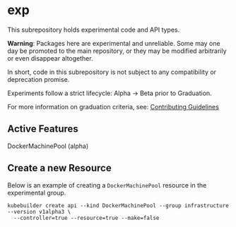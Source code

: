 # exp

This subrepository holds experimental code and API types.

**Warning**: Packages here are experimental and unreliable. Some may one day be promoted to the main repository, or they may be modified arbitrarily or even disappear altogether.

In short, code in this subrepository is not subject to any compatibility or deprecation promise.

Experiments follow a strict lifecycle: Alpha -> Beta prior to Graduation.

For more information on graduation criteria, see: [Contributing Guidelines](../CONTRIBUTING.md#experiments)

## Active Features
 DockerMachinePool  (alpha)

## Create a new Resource
Below is an example of creating a `DockerMachinePool` resource in the experimental group.
```
kubebuilder create api --kind DockerMachinePool --group infrastructure --version v1alpha3 \
  --controller=true --resource=true --make=false
```